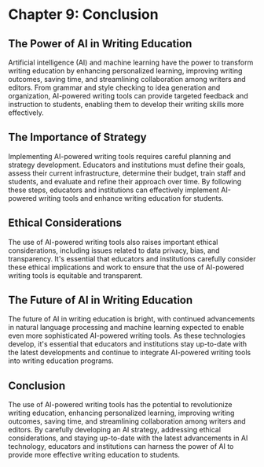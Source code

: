 Chapter 9: Conclusion
=====================

The Power of AI in Writing Education
------------------------------------

Artificial intelligence (AI) and machine learning have the power to transform writing education by enhancing personalized learning, improving writing outcomes, saving time, and streamlining collaboration among writers and editors. From grammar and style checking to idea generation and organization, AI-powered writing tools can provide targeted feedback and instruction to students, enabling them to develop their writing skills more effectively.

The Importance of Strategy
--------------------------

Implementing AI-powered writing tools requires careful planning and strategy development. Educators and institutions must define their goals, assess their current infrastructure, determine their budget, train staff and students, and evaluate and refine their approach over time. By following these steps, educators and institutions can effectively implement AI-powered writing tools and enhance writing education for students.

Ethical Considerations
----------------------

The use of AI-powered writing tools also raises important ethical considerations, including issues related to data privacy, bias, and transparency. It's essential that educators and institutions carefully consider these ethical implications and work to ensure that the use of AI-powered writing tools is equitable and transparent.

The Future of AI in Writing Education
-------------------------------------

The future of AI in writing education is bright, with continued advancements in natural language processing and machine learning expected to enable even more sophisticated AI-powered writing tools. As these technologies develop, it's essential that educators and institutions stay up-to-date with the latest developments and continue to integrate AI-powered writing tools into writing education programs.

Conclusion
----------

The use of AI-powered writing tools has the potential to revolutionize writing education, enhancing personalized learning, improving writing outcomes, saving time, and streamlining collaboration among writers and editors. By carefully developing an AI strategy, addressing ethical considerations, and staying up-to-date with the latest advancements in AI technology, educators and institutions can harness the power of AI to provide more effective writing education to students.
